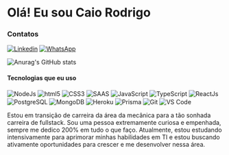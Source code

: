 # Olá! Eu sou Caio Rodrigo 
### Contatos
[![Linkedin](https://img.shields.io/badge/LinkedIn-0077B5?style=for-the-badge&logo=linkedin&logoColor=white)](https://www.linkedin.com/in/caio-rodrigo-silva/)
[![WhatsApp](https://img.shields.io/badge/WhatsApp-25D366?style=for-the-badge&logo=whatsapp&logoColor=white)](https://contate.me/caio-rodrigo)


![Anurag's GitHub stats](https://github-readme-stats.vercel.app/api?username=Caio-Rodrigo&show_icons=true&theme=tokyonight)

#### Tecnologias que eu uso

<div>
<img align="center" alt="NodeJs" src="https://img.shields.io/badge/Node.js-43853D?style=for-the-badge&logo=node.js&logoCo" />
<img align="center" alt="html5" src="https://img.shields.io/badge/HTML5-E34F26?style=for-the-badge&logo=html5&logoColor=white" />    
<img align="center" alt="CSS3" src="https://img.shields.io/badge/CSS3-1572B6?style=for-the-badge&logo=css3&logoColor=white" />
<img align="center" alt="SAAS" src="https://img.shields.io/badge/Sass-CC6699?style=for-the-badge&logo=sass&logoColor=white" />
<img align="center" alt="JavaScript" src="https://img.shields.io/badge/JavaScript-F7DF1E?style=for-the-badge&logo=javascript&logoColor=black" />
<img align="center" alt="TypeScript" src="https://img.shields.io/badge/TypeScript-007ACC?style=for-the-badge&logo=typescript&logoColor=white" />
<img align="center" alt="ReactJs" src="https://img.shields.io/badge/React-20232A?style=for-the-badge&logo=react&logoColor=61DAFB" />
<img align="center" alt="PostgreSQL" src="https://img.shields.io/badge/PostgreSQL-316192?style=for-the-badge&logo=postgresql&logoColor=white" />
<img align="center" alt="MongoDB" src="https://img.shields.io/badge/MongoDB-4EA94B?style=for-the-badge&logo=mongodb&logoColor=white" />
<img align="center" alt="Heroku" src="https://img.shields.io/badge/Heroku-430098?style=for-the-badge&logo=heroku&logoColor=white" />
<img align="center" alt="Prisma" src="https://img.shields.io/badge/Prisma-3982CE?style=for-the-badge&logo=Prisma&logoColor=white" />
<img align="center" alt="Git" src="https://img.shields.io/badge/GIT-E44C30?style=for-the-badge&logo=git&logoColor=white" />
<img align="center" alt="VS Code" src="https://img.shields.io/badge/Visual_Studio_Code-0078D4?style=for-the-badge&logo=visual%20studio%20code&logoColor=white" />
</div>

Estou em transição de carreira da área da mecânica para a tão sonhada carreira de fullstack. Sou uma pessoa extremamente curiosa e empenhada, sempre me dedico 200% em tudo o que faço. Atualmente, estou estudando intensivamente para aprimorar minhas habilidades em TI e estou buscando ativamente oportunidades para crescer e me desenvolver nessa área.